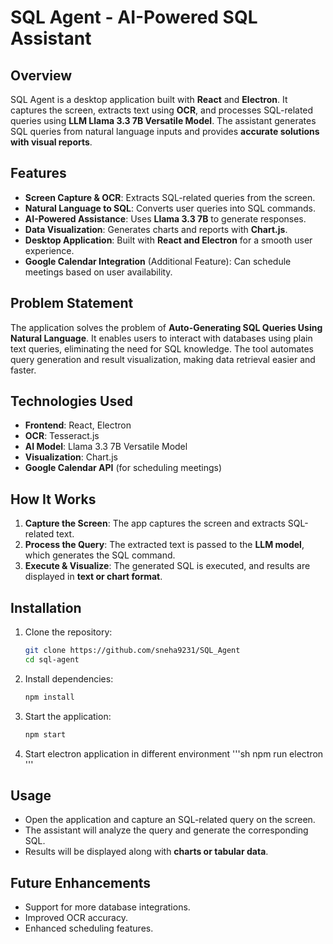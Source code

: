 # SQL Agent - AI-Powered SQL Assistant

## Overview
SQL Agent is a desktop application built with **React** and **Electron**. It captures the screen, extracts text using **OCR**, and processes SQL-related queries using **LLM Llama 3.3 7B Versatile Model**. The assistant generates SQL queries from natural language inputs and provides **accurate solutions with visual reports**.

## Features
- **Screen Capture & OCR**: Extracts SQL-related queries from the screen.
- **Natural Language to SQL**: Converts user queries into SQL commands.
- **AI-Powered Assistance**: Uses **Llama 3.3 7B** to generate responses.
- **Data Visualization**: Generates charts and reports with **Chart.js**.
- **Desktop Application**: Built with **React and Electron** for a smooth user experience.
- **Google Calendar Integration** (Additional Feature): Can schedule meetings based on user availability.

## Problem Statement
The application solves the problem of **Auto-Generating SQL Queries Using Natural Language**. It enables users to interact with databases using plain text queries, eliminating the need for SQL knowledge. The tool automates query generation and result visualization, making data retrieval easier and faster.

## Technologies Used
- **Frontend**: React, Electron
- **OCR**: Tesseract.js
- **AI Model**: Llama 3.3 7B Versatile Model
- **Visualization**: Chart.js
- **Google Calendar API** (for scheduling meetings)

## How It Works
1. **Capture the Screen**: The app captures the screen and extracts SQL-related text.
2. **Process the Query**: The extracted text is passed to the **LLM model**, which generates the SQL command.
3. **Execute & Visualize**: The generated SQL is executed, and results are displayed in **text or chart format**.

## Installation
1. Clone the repository:
   ```sh
   git clone https://github.com/sneha9231/SQL_Agent
   cd sql-agent
   ```
2. Install dependencies:
   ```sh
   npm install
   ```
3. Start the application:
   ```sh
   npm start
   ```
4. Start electron application in different environment
    '''sh
    npm run electron
    '''

## Usage
- Open the application and capture an SQL-related query on the screen.
- The assistant will analyze the query and generate the corresponding SQL.
- Results will be displayed along with **charts or tabular data**.

## Future Enhancements
- Support for more database integrations.
- Improved OCR accuracy.
- Enhanced scheduling features.


